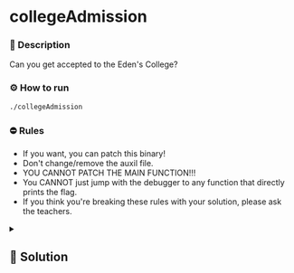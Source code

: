 # collegeAdmission
### 📄 Description
Can you get accepted to the Eden's College?

### ⚙ How to run
```bash
./collegeAdmission
```

### ⛔ Rules
- If you want, you can patch this binary!
- Don't change/remove the auxil file.
- YOU CANNOT PATCH THE MAIN FUNCTION!!!
- You CANNOT just jump with the debugger to any function that directly prints the flag.
- If you think you're breaking these rules with your solution, please ask the teachers.

<details>
    <summary>
        <h2>🔑 Solution</h2>
    </summary>

For the first question, we can see with ida that the correct input is: `Anya Forger, Park Avenue 128`. 

The second and the third question is asked to enter a digit from 0 to 9, where the correct answer is always different. This result, is decided in `think()` function, that use a `rand()` to generate random numbers. What we can do is `nop` the piece of code where the `seed` of the `rand()` is set (so nop the `srand()`), in this way the `rand()` function return always the same value each time we start the program. So, what we can do is a brute force approach, manually trying each number. Once the dish or video number is found, it will remain fixed even after restarting the program. Worst case scenario, you have to try 20 times.

With this patch, see `collegeAdmission_patched`, the numbers were 3 - 6 .

Before we do that, there's the anti debugger thar will check if we are patching the code or using a debugger. Since we need to disable it, we can just `nop` the call of `stack trace` in the function `security_check()`.

<h3> 🚩 Flag </h3>

```plain
SPRITZ{Ez_D3J4Vu?!?!}
```

```ascii
⠀⠀  ⠀⠀⠀⠀⠀⠀⠀⠀⠀⠀⠀⠀⠀⠀⠀⠀⠀⣤⡀⠀⠀⠀⠀⠀⠀⠀⠀⠀⠀⠀⠀⠀⠀⠀⠀⠀⠀⠀⠀⠀⠀⠀⠀
⠀⠀⠀⠀⠀⠀⠀⠀⠀⠀⠀⠀⠀⠀⠀⠀⠀⠀⠀⠀⢸⡏⢷⡀⠀⠀⠀⠀⠀⠀⠀⠀⠀⠀⠀⠀⠀⠀⠀⠀⠀⠀⠀⠀⠀⠀⠀
⠀⠀⠀⠀⠀⠀⠀⠀⠀⠀⠀⠀⠀⠀⠀⠀⠀⢀⣀⣤⣬⣷⣘⣧⣤⣤⣀⣀⠀⠀⠀⠀⠀⠀⠀⠀⠀⠀⠀⠀⠀⠀⠀⠀⠀⠀⠀
⠀⠀⠀⠀⠀⠀⠀⠀⠀⠀⠀⠀⠀⠀⢀⣴⠾⠋⢁⣢⠿⠛⠛⠻⣦⡀⠀⡉⠳⣦⡀⠀⠀⠀⠀⠀⠀⠀⠀⠀⠀⠀⠀⠀⠀⠀
⠀⠀⠀⠀⠀⠀⠀⠀⠀⠀⠀⠀⠀⣰⠟⠁⡄⠈⣾⠋⢀⠂⠌⡐⠘⣷⠀⡀⠄⠈⠻⣦⠀⠀⠀⠀⠀⠀⠀⠀⠀⠀⠀⠀⠀⠀⠀
⠀⠀⠀⠀⠀⠀⠀⠀⣀⣠⣤⣶⡿⢫⠔⠂⢀⣼⠟⣀⠂⠈⠠⠐⠈⠙⢷⣄⠀⠀⠀⢿⣷⣶⣤⣄⣀⠀⠀⠀⠀⠀⠀⠀⠀⠀⠀
⠀⠀⠀⠀⠀⠀⢰⣿⣿⣿⣯⡟⢰⠆⠀⢀⡾⠃⣸⡇⠀⠌⣀⠀⠀⠠⠀⠙⢷⡀⠀⠈⢻⣻⣽⣿⣿⣿⡆⠀⠀⠀⠀⠀⠀⠀⠀
⠀⠀⠀⠀⠀⠀⠀⢿⣿⣯⡿⢀⡿⠀⠀⣾⠃⠀⣿⠀⢘⠀⠀⣿⠀⠀⢦⡀⠈⢻⣄⠀⠈⣷⢿⡾⣿⡿⠁⠀⠀⠀⠀⠀⠀⠀⠀
⠀⠀⠀⠀⠀⠀⠀⠘⣿⣿⢁⣼⠇⠀⣸⡏⢰⡇⣿⡆⢘⠀⠀⠹⣧⠀⠈⣷⡀⠀⢻⣄⠀⢻⣬⣿⣿⠇⠀⠀⠀⠀⠀⠀⠀⠀⠀
⠀⠀⠀⠀⠀⠀⠀⠀⢸⡇⣸⣿⠀⢀⣿⢀⣼⣇⡿⣧⢸⣇⣇⠀⢻⣧⡀⠘⣿⣠⠀⣿⠀⢸⣿⡟⣇⠀⠀⠀⠀⠀⠀⠀⠀⠀⠀
⠀⠀⠀⠀⠀⠀⠀⠀⣾⠁⣿⣹⠀⢰⣿⣾⣿⣿⣿⣾⣧⣻⣿⣦⣀⣻⣿⣶⣿⣹⣦⢸⡇⢘⣯⡇⢻⣦⠀⠀⠀⠀⠀⠀⠀⠀⠀
⠀⠀⠀⠀⠀⠀⠀⣼⣿⠰⢿⣸⡅⢸⣿⣿⣟⣿⣿⣿⡍⠙⢧⠈⠉⢻⡟⢻⣿⣿⣿⣿⣗⢈⣿⣇⢉⣿⠳⣄⡀⠀⠀⠀⠀⠀⠀
⠀⠀⠀⠀⠀⢀⡼⣿⡇⠠⠹⣿⡇⣾⣿⠡⣿⣿⣿⣿⠀⠀⠀⠀⠀⠘⣿⣾⣿⣿⣿⣿⣿⣸⣿⡇⢂⠼⣧⠉⣝⠳⢦⣤⣀⠴⡆
⠀⠀⠀⠀⢀⣾⣷⣿⠇⢸⠁⢻⣿⣼⣿⡀⠻⣿⡿⠏⠀⠀⠀⠀⠀⠀⠸⣿⣿⡿⢠⡟⢹⣿⣻⠇⣡⢊⢹⣷⡘⢿⣦⣴⡶⠛⠀
⠀⠀⠀⢠⣾⣿⣿⣿⡎⣽⠂⠄⠻⣯⢧⠀⠐⠀⠀⠀⠀⠀⠈⠀⠀⠀⠀⠀⠠⠖⠋⢀⣿⣿⡟⣀⠲⡈⢼⣿⣿⣞⣯⠁⠀⠀⠀
⠀⠀⠀⣾⣿⣿⣿⣿⣧⢻⡇⠌⠠⠙⢿⣷⡀⠀⠙⠲⢤⣤⣀⣀⣠⣤⠴⠚⠀⠀⢀⣾⣿⡟⠠⡄⢣⡑⣾⣿⣿⣿⣿⠀⠀⠀⠀
⠀⠀⠀⣿⣿⡿⣿⣿⣿⣼⣿⣌⢑⡈⠄⡙⢷⡄⠀⠀⠀⠀⠀⠀⠀⠀⠀⠀⣀⣴⣿⣿⡿⢈⡕⡘⠄⣾⣿⣿⣿⣿⡿⠀⠀⠀⠀
⠀⠀⠀⠈⠻⣷⡹⢿⣿⣷⢿⣿⣆⡘⢠⠁⠌⢻⣷⣶⡶⣤⣤⣤⣤⣶⣶⣿⣿⣿⣿⣿⠇⠲⣌⢂⣿⣿⣿⣿⣟⣿⠃⠀⠀⠀⠀
⠀⠀⠀⠀⠀⠈⠁⠀⠙⣿⣿⡿⣿⣿⣶⣌⡌⠤⢿⡉⠻⣦⣉⣬⡿⠯⠙⢿⣿⣿⣿⣿⢈⣱⣶⣿⣿⠟⣼⣿⠋⠁⠀⠀⠀⠀⠀
⠀⠀⠀⠀⠀⠀⠀⠀⣀⣨⣿⣿⣿⣿⣿⣿⣿⣶⡼⡇⠀⣴⡿⣷⣄⠀⠀⣸⣿⣿⣿⣯⣶⣿⣿⣏⣀⡼⠟⠁⠀⠀⠀⠀⠀⠀⠀
⠀⠀⠀⠀⠀⣀⣴⣾⣿⣿⣿⣿⣿⣿⣿⣿⣷⡁⠙⢻⣷⣿⡷⣾⣿⣗⠂⢹⣿⣿⣿⣿⣿⣿⣿⣿⣿⣷⣦⣄⠀⠀⠀⠀⠀⠀⠀
⠀⣀⣤⣶⣿⣿⣿⣿⣿⣿⣿⣿⣿⣿⣿⣿⣿⣯⣼⣿⣯⣿⣤⣼⣯⣿⣿⣿⣿⣿⣿⣿⣿⣿⣿⣿⣿⣿⣿⣿⣿⣷⣦⣀⠀⠀⠀
⣾⣿⣿⣿⣿⣿⣿⣿⣿⣿⣿⣿⣿⣿⣿⣿⣿⣿⣿⣿⣿⣿⣿⣿⣿⣿⣿⣿⣿⣿⣿⣿⣿⣿⣿⣿⣿⣿⣿⣿⣿⣿⣿⣿⣿⡆⠀
⢿⣿⣿⣿⣿⣿⣿⣿⣿⡿⠟⠛⢹⣿⣿⣿⣿⣿⣿⣿⣿⣿⣿⣿⣿⣿⣿⣿⣿⣿⣿⣿⡏⠙⠻⣿⣿⣿⣿⣿⣿⣿⣿⣿⣿⡇⠀
```
</details>